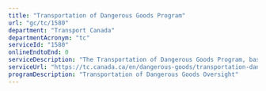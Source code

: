 ```yaml
---
title: "Transportation of Dangerous Goods Program"
url: "gc/tc/1580"
department: "Transport Canada"
departmentAcronym: "tc"
serviceId: "1580"
onlineEndtoEnd: 0
serviceDescription: "The Transportation of Dangerous Goods Program, based on risks, develops safety standards and regulations, provides oversight and gives expert advice on dangerous goods incidents to promote public safety in the transportation of dangerous goods by all modes of transport in Canada."
serviceUrl: "https://tc.canada.ca/en/dangerous-goods/transportation-dangerous-goods-program"
programDescription: "Transportation of Dangerous Goods Oversight"
---
```

